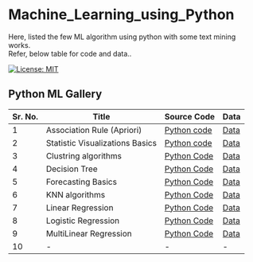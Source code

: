 # Machine_Learning_using_Python
Here, listed the few ML algorithm using python with some text mining works.  
Refer, below table for code and data..

[![License: MIT](https://img.shields.io/badge/License-MIT-brightgreen.svg)](https://opensource.org/licenses/MIT)

## Python ML Gallery 
Sr. No. | Title | Source Code | Data
-- | -------- | --- | ---
1 | Association Rule (Apriori) | [Python code](https://github.com/kunalk3/Machine_Learning_using_Python/blob/main/Association_rule/Association_apriori.py) | [Data](https://github.com/kunalk3/Machine_Learning_using_Python/tree/main/Association_rule/data)
2 | Statistic Visualizations Basics| [Python code](https://github.com/kunalk3/Machine_Learning_using_Python/tree/main/Basic_stats_visualizations) | [Data](https://github.com/kunalk3/Machine_Learning_using_Python/tree/main/Basic_stats_visualizations/data)
3 | Clustring algorithms | [Python Code](https://github.com/kunalk3/Machine_Learning_using_Python/tree/main/Clustring_algorithm) | [Data](https://github.com/kunalk3/Machine_Learning_using_Python/tree/main/Clustring_algorithm/data)
4 | Decision Tree | [Python Code](https://github.com/kunalk3/Machine_Learning_using_Python/tree/main/Decicion_tree) | [Data](https://github.com/kunalk3/Machine_Learning_using_Python/tree/main/Decicion_tree/data)
5 | Forecasting Basics | [Python Code](https://github.com/kunalk3/Machine_Learning_using_Python/tree/main/Forecasting_basics) | [Data](https://github.com/kunalk3/Machine_Learning_using_Python/tree/main/Forecasting_basics/data)
6 | KNN algorithms | [Python Code](https://github.com/kunalk3/Machine_Learning_using_Python/tree/main/KNN_algorithm) | [Data](https://github.com/kunalk3/Machine_Learning_using_Python/tree/main/KNN_algorithm/data)
7 | Linear Regression | [Python Code](https://github.com/kunalk3/Machine_Learning_using_Python/tree/main/Linear_regression) | [Data](https://github.com/kunalk3/Machine_Learning_using_Python/tree/main/Linear_regression/data)
8 | Logistic Regression | [Python Code](https://github.com/kunalk3/Machine_Learning_using_Python/tree/main/Logistic_regression) | [Data](https://github.com/kunalk3/Machine_Learning_using_Python/tree/main/Logistic_regression/data)
9 | MultiLinear Regression | [Python Code](https://github.com/kunalk3/Machine_Learning_using_Python/tree/main/MultiLinear_regression) | [Data](https://github.com/kunalk3/Machine_Learning_using_Python/tree/main/MultiLinear_regression/data)
10 | - | - | -
